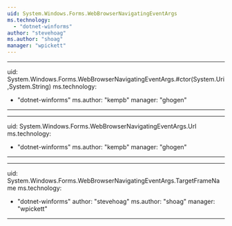 ```yaml
---
uid: System.Windows.Forms.WebBrowserNavigatingEventArgs
ms.technology: 
  - "dotnet-winforms"
author: "stevehoag"
ms.author: "shoag"
manager: "wpickett"
---
```


---
uid: System.Windows.Forms.WebBrowserNavigatingEventArgs.#ctor(System.Uri,System.String)
ms.technology: 
  - "dotnet-winforms"
ms.author: "kempb"
manager: "ghogen"
---

---
uid: System.Windows.Forms.WebBrowserNavigatingEventArgs.Url
ms.technology: 
  - "dotnet-winforms"
ms.author: "kempb"
manager: "ghogen"
---

---
uid: System.Windows.Forms.WebBrowserNavigatingEventArgs.TargetFrameName
ms.technology: 
  - "dotnet-winforms"
author: "stevehoag"
ms.author: "shoag"
manager: "wpickett"
---
